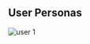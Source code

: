 ## User Personas
![user 1](https://drive.google.com/file/d/1Niu0vgE6KlPFQMImdXTk1B-KLfRRgJ5D/view?usp=sharing)
